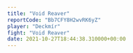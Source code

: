 ```yaml
---
title: "Void Reaver"
reportCode: "Bb7CFY8H2wvRK6yZ"
player: "Deckmír"
fight: "Void Reaver"
date: 2021-10-27T18:44:38.310000+00:00
---
```

